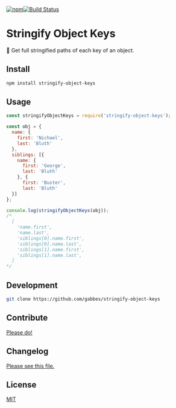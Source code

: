 [![npm](https://img.shields.io/npm/v/stringify-object-keys.svg)](https://www.npmjs.com/package/stringify-object-keys)[![Build Status](https://travis-ci.org/gabbes/stringify-object-keys.svg?branch=master)](https://travis-ci.org/gabbes/stringify-object-keys)

# Stringify Object Keys

📝 Get full stringified paths of each key of an object.

## Install

```sh
npm install stringify-object-keys
```

## Usage

```js
const stringifyObjectKeys = require('stringify-object-keys');

const obj = {
  name: {
    first: 'Nichael',
    last: 'Bluth'
  },
  siblings: [{
    name: {
      first: 'George',
      last: 'Bluth'
    }, {
      first: 'Buster',
      last: 'Bluth'
  }]
};

console.log(stringifyObjectKeys(obj));
/*
  [
    'name.first',
    'name.last',
    'siblings[0].name.first',
    'siblings[0].name.last',
    'siblings[1].name.first',
    'siblings[1].name.last',
  ]
*/
```

## Development

```sh
git clone https://github.com/gabbes/stringify-object-keys
```

## Contribute

[Please do!](./CONTRIBUTING)

## Changelog

[Please see this file.](./CHANGELOG)

## License

[MIT](./LICENSE)
